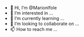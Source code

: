 - 👋 Hi, I’m @Marionlfole
- 👀 I’m interested in ...
- 🌱 I’m currently learning ...
- 💞️ I’m looking to collaborate on ...
- 📫 How to reach me ...

<!---
Marionlfole/Marionlfole is a ✨ special ✨ repository because its `README.md` (this file) appears on your GitHub profile.
You can click the Preview link to take a look at your changes.
--->
